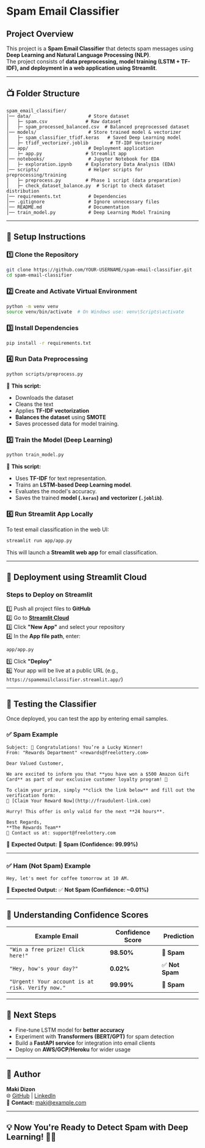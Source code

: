 # Spam Email Classifier

## Project Overview
This project is a **Spam Email Classifier** that detects spam messages using **Deep Learning and Natural Language Processing (NLP)**.  
The project consists of **data preprocessing, model training (LSTM + TF-IDF), and deployment in a web application using Streamlit**.

---

## 📺 Folder Structure
```
spam_email_classifier/
│── data/                     # Store dataset
│   ├─ spam.csv              # Raw dataset
│   ├─ spam_processed_balanced.csv  # Balanced preprocessed dataset
│── models/                   # Store trained model & vectorizer
│   ├─ spam_classifier_tfidf.keras   # Saved Deep Learning model
│   ├─ tfidf_vectorizer.joblib        # TF-IDF Vectorizer
│── app/                      # Deployment application
│   ├─ app.py                # Streamlit app
│── notebooks/                # Jupyter Notebook for EDA
│   ├─ exploration.ipynb     # Exploratory Data Analysis (EDA)
│── scripts/                  # Helper scripts for preprocessing/training
│   ├─ preprocess.py         # Phase 1 script (data preparation)
│   ├─ check_dataset_balance.py  # Script to check dataset distribution
│── requirements.txt          # Dependencies
│── .gitignore                # Ignore unnecessary files
│── README.md                 # Documentation
│── train_model.py            # Deep Learning Model Training
```

---

## 🚀 Setup Instructions
### 1️⃣ Clone the Repository
```bash
git clone https://github.com/YOUR-USERNAME/spam-email-classifier.git
cd spam-email-classifier
```

### 2️⃣ Create and Activate Virtual Environment
```bash
python -m venv venv
source venv/bin/activate  # On Windows use: venv\Scripts\activate
```

### 3️⃣ Install Dependencies
```bash
pip install -r requirements.txt
```

### 4️⃣ Run Data Preprocessing
```bash
python scripts/preprocess.py
```
💚 **This script:**
- Downloads the dataset
- Cleans the text
- Applies **TF-IDF vectorization**
- **Balances the dataset** using **SMOTE**  
- Saves processed data for model training.

### 5️⃣ Train the Model (Deep Learning)
```bash
python train_model.py
```
💚 **This script:**
- Uses **TF-IDF** for text representation.
- Trains an **LSTM-based Deep Learning model**.
- Evaluates the model's accuracy.
- Saves the trained **model (`.keras`) and vectorizer (`.joblib`)**.

### 6️⃣ Run Streamlit App Locally
To test email classification in the web UI:
```bash
streamlit run app/app.py
```
This will launch a **Streamlit web app** for email classification.

---

## 🌟 **Deployment using Streamlit Cloud**
### **Steps to Deploy on Streamlit**
1️⃣ Push all project files to **GitHub**  
2️⃣ Go to **[Streamlit Cloud](https://share.streamlit.io/)**  
3️⃣ Click **"New App"** and select your repository  
4️⃣ In the **App file path**, enter:
   ```
   app/app.py
   ```
5️⃣ Click **"Deploy"**  
6️⃣ Your app will be live at a public URL (e.g., `https://spamemailclassifier.streamlit.app/`)

---

## 📩 **Testing the Classifier**
Once deployed, you can test the app by entering email samples.

### ✅ **Spam Example**
```
Subject: 🎉 Congratulations! You’re a Lucky Winner!
From: "Rewards Department" <rewards@freelottery.com>

Dear Valued Customer,

We are excited to inform you that **you have won a $500 Amazon Gift Card** as part of our exclusive customer loyalty program! 🎁

To claim your prize, simply **click the link below** and fill out the verification form:
🔗 [Claim Your Reward Now](http://fraudulent-link.com)

Hurry! This offer is only valid for the next **24 hours**.

Best Regards,  
**The Rewards Team**  
📧 Contact us at: support@freelottery.com
```
💚 **Expected Output:** 🚨 **Spam (Confidence: 99.99%)**

---

### ✅ **Ham (Not Spam) Example**
```
Hey, let's meet for coffee tomorrow at 10 AM.
```
💚 **Expected Output:** ✅ **Not Spam (Confidence: ~0.01%)**

---

## 🧠 **Understanding Confidence Scores**
| Example Email | Confidence Score | Prediction |
|--------------|-----------------|------------|
| `"Win a free prize! Click here!"` | **98.50%** | 🚨 **Spam** |
| `"Hey, how's your day?"` | **0.02%** | ✅ **Not Spam** |
| `"Urgent! Your account is at risk. Verify now."` | **99.99%** | 🚨 **Spam** |

---

## 🚀 **Next Steps**
- Fine-tune LSTM model for **better accuracy**  
- Experiment with **Transformers (BERT/GPT)** for spam detection  
- Build a **FastAPI service** for integration into email clients  
- Deploy on **AWS/GCP/Heroku** for wider usage  

---

## 👤 **Author**
**Maki Dizon**  
🌐 [GitHub](https://github.com/YOUR-USERNAME) | [LinkedIn](https://linkedin.com/in/YOUR-PROFILE)  
📧 **Contact:** maki@example.com

---

## **💡 Now You're Ready to Detect Spam with Deep Learning! 🚀🔥**

